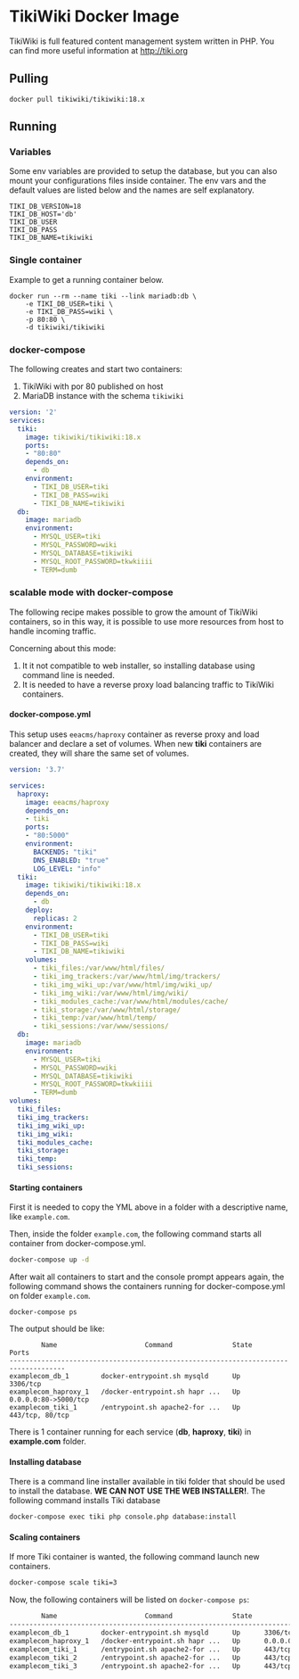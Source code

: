 # TikiWiki Docker Image

TikiWiki is full featured content management system written in PHP. You can
find more useful information at http://tiki.org

## Pulling

```
docker pull tikiwiki/tikiwiki:18.x
```

## Running

### Variables

Some env variables are provided to setup the database, but you can also mount
your configurations files inside container. The env vars and the default values
are listed below and the names are self explanatory.

```
TIKI_DB_VERSION=18
TIKI_DB_HOST='db'
TIKI_DB_USER
TIKI_DB_PASS
TIKI_DB_NAME=tikiwiki
```

### Single container

Example to get a running container below.

```
docker run --rm --name tiki --link mariadb:db \
    -e TIKI_DB_USER=tiki \
    -e TIKI_DB_PASS=wiki \
    -p 80:80 \
    -d tikiwiki/tikiwiki
```

### docker-compose

The following creates and start two containers:

1. TikiWiki with por 80 published on host
2. MariaDB instance with the schema `tikiwiki`

```yml
version: '2'
services:
  tiki:
    image: tikiwiki/tikiwiki:18.x
    ports:
    - "80:80"
    depends_on:
      - db
    environment:
      - TIKI_DB_USER=tiki
      - TIKI_DB_PASS=wiki
      - TIKI_DB_NAME=tikiwiki
  db:
    image: mariadb
    environment:
      - MYSQL_USER=tiki
      - MYSQL_PASSWORD=wiki
      - MYSQL_DATABASE=tikiwiki
      - MYSQL_ROOT_PASSWORD=tkwkiiii
      - TERM=dumb
```

### scalable mode with docker-compose

The following recipe makes possible to grow the amount of TikiWiki
containers, so in this way, it is possible to use more resources from
host to handle incoming traffic.

Concerning about this mode:

1. It it not compatible to web installer, so installing database using
command line is needed.
2. It is needed to have a reverse proxy load balancing traffic to TikiWiki
containers.

#### docker-compose.yml

This setup uses `eeacms/haproxy` container as reverse proxy and load balancer and
declare a set of volumes. When new **tiki** containers are created, they will share
the same set of volumes.

```yml
version: '3.7'

services:
  haproxy:
    image: eeacms/haproxy
    depends_on:
    - tiki
    ports:
    - "80:5000"
    environment:
      BACKENDS: "tiki"
      DNS_ENABLED: "true"
      LOG_LEVEL: "info"
  tiki:
    image: tikiwiki/tikiwiki:18.x
    depends_on:
      - db
    deploy:
      replicas: 2
    environment:
      - TIKI_DB_USER=tiki
      - TIKI_DB_PASS=wiki
      - TIKI_DB_NAME=tikiwiki
    volumes:
      - tiki_files:/var/www/html/files/
      - tiki_img_trackers:/var/www/html/img/trackers/
      - tiki_img_wiki_up:/var/www/html/img/wiki_up/
      - tiki_img_wiki:/var/www/html/img/wiki/
      - tiki_modules_cache:/var/www/html/modules/cache/
      - tiki_storage:/var/www/html/storage/
      - tiki_temp:/var/www/html/temp/
      - tiki_sessions:/var/www/sessions/
  db:
    image: mariadb
    environment:
      - MYSQL_USER=tiki
      - MYSQL_PASSWORD=wiki
      - MYSQL_DATABASE=tikiwiki
      - MYSQL_ROOT_PASSWORD=tkwkiiii
      - TERM=dumb
volumes:
  tiki_files:
  tiki_img_trackers:
  tiki_img_wiki_up:
  tiki_img_wiki:
  tiki_modules_cache:
  tiki_storage:
  tiki_temp:
  tiki_sessions:
```

#### Starting containers

First it is needed to copy the YML above in a folder with
a descriptive name, like `example.com`.

Then, inside the folder `example.com`, the following command
starts all container from docker-compose.yml.

```sh
docker-compose up -d
```

After wait all containers to start and the console prompt appears
again, the following command shows the containers running for
docker-compose.yml on folder `example.com`.

```
docker-compose ps
```

The output should be like:

```
        Name                      Command               State          Ports        
------------------------------------------------------------------------------------
examplecom_db_1        docker-entrypoint.sh mysqld      Up      3306/tcp            
examplecom_haproxy_1   /docker-entrypoint.sh hapr ...   Up      0.0.0.0:80->5000/tcp
examplecom_tiki_1      /entrypoint.sh apache2-for ...   Up      443/tcp, 80/tcp     
```

There is 1 container running for each service (**db**, **haproxy**, **tiki**)
in **example.com** folder.


#### Installing database

There is a command line installer available in tiki folder that should be used
to install the database. **WE CAN NOT USE THE WEB INSTALLER!**. The following
command installs Tiki database

```sh
docker-compose exec tiki php console.php database:install
```

#### Scaling containers

If more Tiki container is wanted, the following command launch new containers.

```sh
docker-compose scale tiki=3
```

Now, the following containers will be listed on `docker-compose ps`:

```sh
        Name                      Command               State          Ports        
------------------------------------------------------------------------------------
examplecom_db_1        docker-entrypoint.sh mysqld      Up      3306/tcp            
examplecom_haproxy_1   /docker-entrypoint.sh hapr ...   Up      0.0.0.0:80->5000/tcp
examplecom_tiki_1      /entrypoint.sh apache2-for ...   Up      443/tcp, 80/tcp     
examplecom_tiki_2      /entrypoint.sh apache2-for ...   Up      443/tcp, 80/tcp     
examplecom_tiki_3      /entrypoint.sh apache2-for ...   Up      443/tcp, 80/tcp     
```
